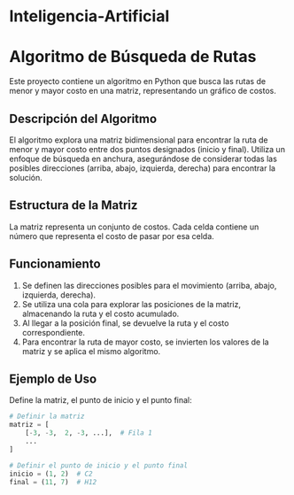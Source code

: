 # Inteligencia-Artificial

# Algoritmo de Búsqueda de Rutas

Este proyecto contiene un algoritmo en Python que busca las rutas de menor y mayor costo en una matriz, representando un gráfico de costos.

## Descripción del Algoritmo

El algoritmo explora una matriz bidimensional para encontrar la ruta de menor y mayor costo entre dos puntos designados (inicio y final). Utiliza un enfoque de búsqueda en anchura, asegurándose de considerar todas las posibles direcciones (arriba, abajo, izquierda, derecha) para encontrar la solución.

## Estructura de la Matriz

La matriz representa un conjunto de costos. Cada celda contiene un número que representa el costo de pasar por esa celda.

## Funcionamiento

1. Se definen las direcciones posibles para el movimiento (arriba, abajo, izquierda, derecha).
2. Se utiliza una cola para explorar las posiciones de la matriz, almacenando la ruta y el costo acumulado.
3. Al llegar a la posición final, se devuelve la ruta y el costo correspondiente.
4. Para encontrar la ruta de mayor costo, se invierten los valores de la matriz y se aplica el mismo algoritmo.

## Ejemplo de Uso

Define la matriz, el punto de inicio y el punto final:

```python
# Definir la matriz
matriz = [
    [-3, -3,  2, -3, ...],  # Fila 1
    ...
]

# Definir el punto de inicio y el punto final
inicio = (1, 2)  # C2
final = (11, 7)  # H12

